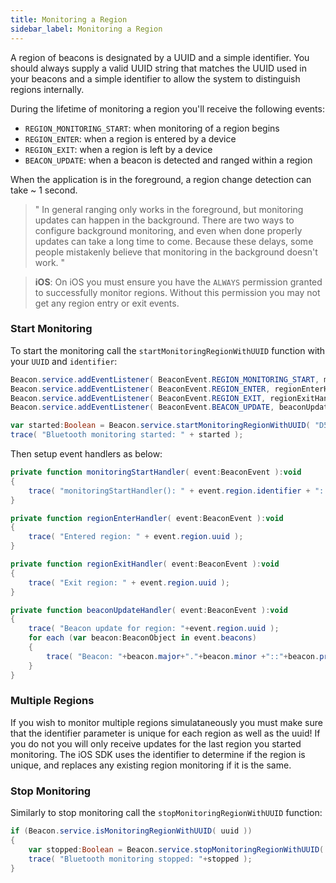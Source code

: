 ```yaml
---
title: Monitoring a Region
sidebar_label: Monitoring a Region
---
```


A region of beacons is designated by a UUID and a simple identifier. You should always supply 
a valid UUID string that matches the UUID used in your beacons and a simple identifier to allow 
the system to distinguish regions internally.

During the lifetime of monitoring a region you'll receive the following events:

- `REGION_MONITORING_START`: when monitoring of a region begins
- `REGION_ENTER`: when a region is entered by a device
- `REGION_EXIT`: when a region is left by a device
- `BEACON_UPDATE`: when a beacon is detected and ranged within a region


When the application is in the foreground, a region change detection can take ~ 1 second.

>
> " 
> In general ranging only works in the foreground, but monitoring updates can happen in the background. 
> There are two ways to configure background monitoring, and even when done properly updates can take 
> a long time to come. Because these delays, some people mistakenly believe that monitoring in the 
> background doesn't work. 
> "
>


>
> **iOS**: On iOS you must ensure you have the `ALWAYS` permission granted to successfully monitor regions. Without this permission you may not get any region entry or exit events.
>



### Start Monitoring

To start the monitoring call the `startMonitoringRegionWithUUID` function with your `UUID` and `identifier`:


```actionscript
Beacon.service.addEventListener( BeaconEvent.REGION_MONITORING_START, monitoringStartHandler );
Beacon.service.addEventListener( BeaconEvent.REGION_ENTER, regionEnterHandler );
Beacon.service.addEventListener( BeaconEvent.REGION_EXIT, regionExitHandler );
Beacon.service.addEventListener( BeaconEvent.BEACON_UPDATE, beaconUpdateHandler );

var started:Boolean = Beacon.service.startMonitoringRegionWithUUID( "D57092AC-DFAA-446C-8EF3-C81AA22815B5", "an_identifying_string" );
trace( "Bluetooth monitoring started: " + started );
```

Then setup event handlers as below:

```actionscript
private function monitoringStartHandler( event:BeaconEvent ):void
{
	trace( "monitoringStartHandler(): " + event.region.identifier + "::" + event.region.uuid );
}

private function regionEnterHandler( event:BeaconEvent ):void
{
	trace( "Entered region: " + event.region.uuid );
}

private function regionExitHandler( event:BeaconEvent ):void
{
	trace( "Exit region: " + event.region.uuid );
}

private function beaconUpdateHandler( event:BeaconEvent ):void
{
	trace( "Beacon update for region: "+event.region.uuid );
	for each (var beacon:BeaconObject in event.beacons)
	{
		trace( "Beacon: "+beacon.major+"."+beacon.minor +"::"+beacon.proximity +"["+beacon.accuracy +"]");
	}
}
```


### Multiple Regions 

If you wish to monitor multiple regions simulataneously you must make sure that the identifier parameter 
is unique for each region as well as the uuid! If you do not you will only receive updates for the last 
region you started monitoring. The iOS SDK uses the identifier to determine if the region is unique, and 
replaces any existing region monitoring if it is the same.



### Stop Monitoring

Similarly to stop monitoring call the `stopMonitoringRegionWithUUID` function:

```actionscript
if (Beacon.service.isMonitoringRegionWithUUID( uuid ))
{
	var stopped:Boolean = Beacon.service.stopMonitoringRegionWithUUID( uuid, identifier );
	trace( "Bluetooth monitoring stopped: "+stopped );
}
```








